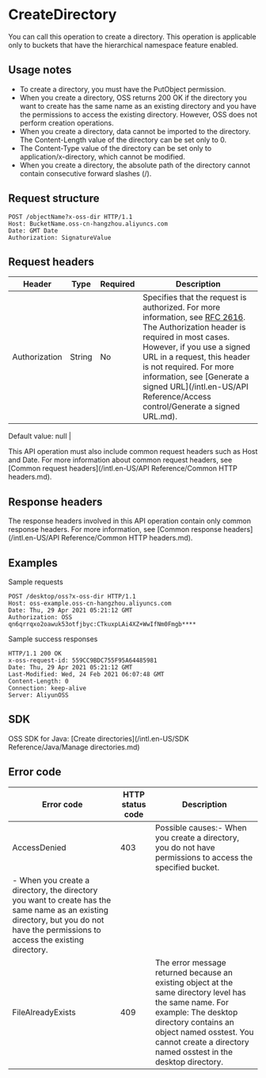 # CreateDirectory

You can call this operation to create a directory. This operation is applicable only to buckets that have the hierarchical namespace feature enabled.

## Usage notes

-   To create a directory, you must have the PutObject permission.
-   When you create a directory, OSS returns 200 OK if the directory you want to create has the same name as an existing directory and you have the permissions to access the existing directory. However, OSS does not perform creation operations.
-   When you create a directory, data cannot be imported to the directory. The Content-Length value of the directory can be set only to 0.
-   The Content-Type value of the directory can be set only to application/x-directory, which cannot be modified.
-   When you create a directory, the absolute path of the directory cannot contain consecutive forward slashes \(/\).

## Request structure

```
POST /objectName?x-oss-dir HTTP/1.1
Host: BucketName.oss-cn-hangzhou.aliyuncs.com
Date: GMT Date
Authorization: SignatureValue
```

## Request headers

|Header|Type|Required|Description|
|------|----|--------|-----------|
|Authorization|String|No|Specifies that the request is authorized. For more information, see [RFC 2616](https://www.ietf.org/rfc/rfc2616.txt). The Authorization header is required in most cases. However, if you use a signed URL in a request, this header is not required. For more information, see [Generate a signed URL](/intl.en-US/API Reference/Access control/Generate a signed URL.md).

Default value: null |

This API operation must also include common request headers such as Host and Date. For more information about common request headers, see [Common request headers](/intl.en-US/API Reference/Common HTTP headers.md).

## Response headers

The response headers involved in this API operation contain only common response headers. For more information, see [Common response headers](/intl.en-US/API Reference/Common HTTP headers.md).

## Examples

Sample requests

```
POST /desktop/oss?x-oss-dir HTTP/1.1
Host: oss-example.oss-cn-hangzhou.aliyuncs.com
Date: Thu, 29 Apr 2021 05:21:12 GMT
Authorization: OSS qn6qrrqxo2oawuk53otfjbyc:CTkuxpLAi4XZ+WwIfNm0Fmgb****
```

Sample success responses

```
HTTP/1.1 200 OK
x-oss-request-id: 559CC9BDC755F95A64485981
Date: Thu, 29 Apr 2021 05:21:12 GMT
Last-Modified: Wed, 24 Feb 2021 06:07:48 GMT
Content-Length: 0
Connection: keep-alive
Server: AliyunOSS
```

## SDK

OSS SDK for Java: [Create directories](/intl.en-US/SDK Reference/Java/Manage directories.md)

## Error code

|Error code|HTTP status code|Description|
|----------|----------------|-----------|
|AccessDenied|403|Possible causes:-   When you create a directory, you do not have permissions to access the specified bucket.
-   When you create a directory, the directory you want to create has the same name as an existing directory, but you do not have the permissions to access the existing directory. |
|FileAlreadyExists|409|The error message returned because an existing object at the same directory level has the same name. For example: The desktop directory contains an object named osstest. You cannot create a directory named osstest in the desktop directory.|

